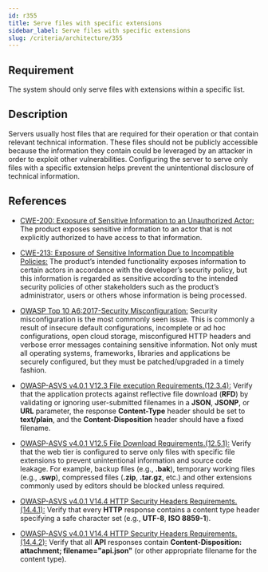 ```yaml
---
id: r355
title: Serve files with specific extensions
sidebar_label: Serve files with specific extensions
slug: /criteria/architecture/355
---
```


## Requirement

The system should only serve files
with extensions within a specific list.

## Description

Servers usually host files that are required
for their operation
or that contain relevant technical information.
These files should not be publicly accessible
because the information they contain
could be leveraged by an attacker
in order to exploit other vulnerabilities.
Configuring the server
to serve only files with a specific extension
helps prevent the unintentional disclosure
of technical information.

## References

- [CWE-200: Exposure of Sensitive Information to an Unauthorized Actor:](https://cwe.mitre.org/data/definitions/200.html)
The product exposes sensitive information
to an actor that is not explicitly authorized
to have access to that information.

- [CWE-213: Exposure of Sensitive Information Due to Incompatible Policies:](https://cwe.mitre.org/data/definitions/213.html)
The product’s intended functionality exposes information
to certain actors
in accordance with the developer’s security policy,
but this information is regarded as sensitive
according to the intended security policies
of other stakeholders
such as the product’s administrator,
users or others
whose information is being processed.

- [OWASP Top 10 A6:2017-Security Misconfiguration:](https://owasp.org/www-project-top-ten/OWASP_Top_Ten_2017/Top_10-2017_A6-Security_Misconfiguration)
Security misconfiguration is the most commonly seen issue.
This is commonly a result
of insecure default configurations,
incomplete or ad hoc configurations,
open cloud storage,
misconfigured HTTP headers and verbose error messages
containing sensitive information.
Not only must all operating systems,
frameworks, libraries 
and applications be securely configured,
but they must be patched/upgraded
in a timely fashion.

- [OWASP-ASVS v4.0.1 V12.3 File execution Requirements.(12.3.4):](https://owasp.org/www-project-application-security-verification-standard/)
Verify that the application
protects against reflective file download (**RFD**)
by validating or ignoring user-submitted filenames
in a **JSON**, **JSONP**,
or **URL** parameter,
the response **Content-Type** header
should be set to **text/plain**,
and the **Content-Disposition** header
should have a fixed filename.

- [OWASP-ASVS v4.0.1 V12.5 File Download Requirements.(12.5.1):](https://owasp.org/www-project-application-security-verification-standard/)
Verify that the web tier
is configured to serve only files
with specific file extensions
to prevent unintentional information
and source code leakage.
For example, backup files (e.g., **.bak**),
temporary working files (e.g., **.swp**),
compressed files (**.zip**, **.tar.gz**, etc.)
and other extensions commonly used by editors
should be blocked unless required.

- [OWASP-ASVS v4.0.1 V14.4 HTTP Security Headers Requirements.(14.4.1):](https://owasp.org/www-project-application-security-verification-standard/)
Verify that every **HTTP** response
contains a content type header specifying
a safe character set (e.g., **UTF-8**, **ISO 8859-1**).

- [OWASP-ASVS v4.0.1 V14.4 HTTP Security Headers Requirements.(14.4.2):](https://owasp.org/www-project-application-security-verification-standard/)
Verify that all **API** responses contain
**Content-Disposition: attachment; filename="api.json"**
(or other appropriate filename for the content type).
